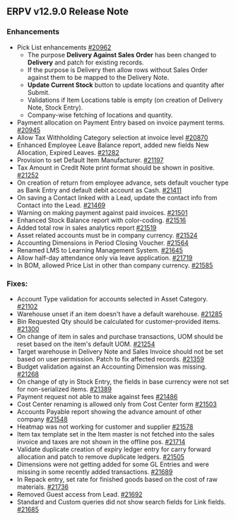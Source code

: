 ## ERPV v12.9.0 Release Note

### Enhancements
- Pick List enhancements [#20962](https://github.com/frappe/erpnext/pull/20962)
    - The purpose **Delivery Against Sales Order** has been changed to **Delivery** and patch for existing records.
    - If the purpose is Delivery then allow rows without Sales Order against them to be mapped to the Delivery Note.
    - **Update Current Stock** button to update locations and quantity after Submit.
    - Validations if Item Locations table is empty (on creation of Delivery Note, Stock Entry).
    - Company-wise fetching of locations and quantity.
- Payment allocation on Payment Entry based on invoice payment terms. [#20945](https://github.com/frappe/erpnext/pull/20945)
- Allow Tax Withholding Category selection at invoice level [#20870](https://github.com/frappe/erpnext/pull/20870)
- Enhanced Employee Leave Balance report, added new fields New Allocation, Expired Leaves. [#21282](https://github.com/frappe/erpnext/pull/21282)
- Provision to set Default Item Manufacturer. [#21197](https://github.com/frappe/erpnext/pull/21197)
- Tax Amount in Credit Note print format should be shown in positive. [#21252](https://github.com/frappe/erpnext/pull/21252)
- On creation of return from employee advance, sets default voucher type as Bank Entry and default debit account as Cash. [#21411](https://github.com/frappe/erpnext/pull/21411)
- On saving a Contact linked with a Lead, update the contact info from Contact into the Lead. [#21469](https://github.com/frappe/erpnext/pull/21469)
- Warning on making payment against paid invoices. [#21501](https://github.com/frappe/erpnext/pull/21501)
- Enhanced Stock Balance report with color-coding. [#21516](https://github.com/frappe/erpnext/pull/21516)
- Added total row in sales analytics report [#21519](https://github.com/frappe/erpnext/pull/21519)
- Asset related accounts must be in company currency. [#21524](https://github.com/frappe/erpnext/pull/21524)
- Accounting Dimensions in Period Closing Voucher. [#21564](https://github.com/frappe/erpnext/pull/21564)
- Renamed LMS to Learning Management System. [#21645](https://github.com/frappe/erpnext/pull/21645)
- Allow half-day attendance only via leave application. [#21719](https://github.com/frappe/erpnext/pull/21719)
- In BOM, allowed Price List in other than company currency. [#21585](https://github.com/frappe/erpnext/pull/21585)

### Fixes:
- Account Type validation for accounts selected in Asset Category. [#21102](https://github.com/frappe/erpnext/pull/21102)
- Warehouse unset if an item doesn't have a default warehouse. [#21285](https://github.com/frappe/erpnext/pull/21285)
- Bin Requested Qty should be calculated for customer-provided items. [#21300](https://github.com/frappe/erpnext/pull/21300)
- On change of item in sales and purchase transactions, UOM should be reset based on the item's default UOM. [#21254](https://github.com/frappe/erpnext/pull/21254)
- Target warehouse in Delivery Note and Sales Invoice should not be set based on user permission. Patch to fix affected records. [#21359](https://github.com/frappe/erpnext/pull/21359)
- Budget validation against an Accounting Dimension was missing. [#21268](https://github.com/frappe/erpnext/pull/21268)
- On change of qty in Stock Entry, the fields in base currency were not set for non-serialized items. [#21389](https://github.com/frappe/erpnext/pull/21389)
- Payment request not able to make against fees [#21486](https://github.com/frappe/erpnext/pull/21486)
- Cost Center renaming is allowed only from Cost Center form [#21503](https://github.com/frappe/erpnext/pull/21503)
- Accounts Payable report showing the advance amount of other company [#21548](https://github.com/frappe/erpnext/pull/21548)
- Heatmap was not working for customer and supplier [#21578](https://github.com/frappe/erpnext/pull/21578)
- Item tax template set in the Item master is not fetched into the sales invoice and taxes are not shown in the offline pos. [#21714](https://github.com/frappe/erpnext/pull/21714)
- Validate duplicate creation of expiry ledger entry for carry forward allocation and patch to remove duplicate ledgers. [#21505](https://github.com/frappe/erpnext/pull/21505)
- Dimensions were not getting added for some GL Entries and were missing in some recently added transactions. [#21689](https://github.com/frappe/erpnext/pull/21689)
- In Repack entry, set rate for finished goods based on the cost of raw materials. [#21736](https://github.com/frappe/erpnext/pull/21736)
- Removed Guest access from Lead. [#21692](https://github.com/frappe/erpnext/pull/21692)
- Standard and Custom queries did not show search fields for Link fields. [#21685](https://github.com/frappe/erpnext/pull/21685)
